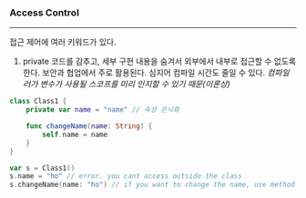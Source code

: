 ### Access Control
---
접근 제어에 여러 키워드가 있다.

1. private
코드를 감추고, 세부 구현 내용을 숨겨서 외부에서 내부로 접근할 수 없도록 한다.
보안과 협업에서 주로 활용된다.
심지어 컴파일 시간도 줄일 수 있다. 
_컴파일러가 변수가 사용될 스코프를 미리 인지할 수 있기 때문(이론상)_

```swift
class Class1 {
    private var name = "name" // 속성 은닉화

    func changeName(name: String) {
        self.name = name
    }
}

var s = Class1()
s.name = "ho" // error. you cant access outside the class
s.changeName(name: "ho") // if you want to change the name, use method
```
